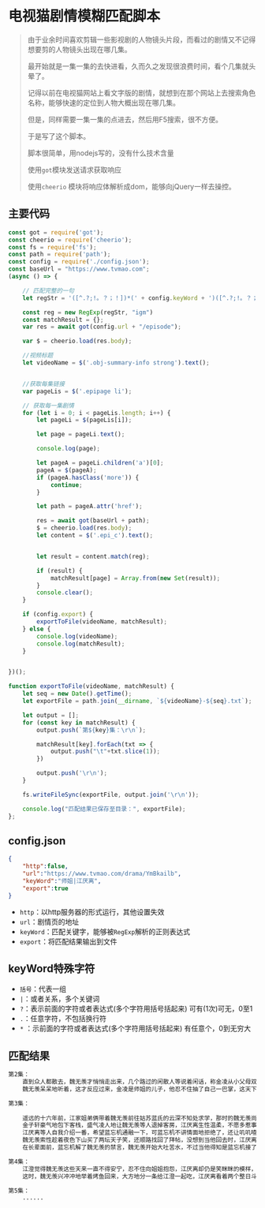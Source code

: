 # 电视猫剧情模糊匹配脚本

> 由于业余时间喜欢剪辑一些影视剧的人物镜头片段，而看过的剧情又不记得想要剪的人物镜头出现在哪几集。
>
> 最开始就是一集一集的去快进看，久而久之发现很浪费时间，看个几集就头晕了。
>
> 记得以前在电视猫网站上看文字版的剧情，就想到在那个网站上去搜索角色名称，能够快速的定位到人物大概出现在哪几集。
>
> 但是，同样需要一集一集的点进去，然后用F5搜索，很不方便。
>
> 于是写了这个脚本。
>
> 脚本很简单，用nodejs写的，没有什么技术含量
>
> 使用`got`模块发送请求获取响应
>
> 使用`cheerio` 模块将响应体解析成dom，能够向jQuery一样去操控。



## 主要代码

```js
const got = require('got');
const cheerio = require('cheerio');
const fs = require('fs');
const path = require('path');
const config = require('./config.json');
const baseUrl = "https://www.tvmao.com";
(async () => {

    // 匹配完整的一句
    let regStr = '([^.?;!。？；！])*(' + config.keyWord + ')([^.?;!。？；！])*';

    const reg = new RegExp(regStr, "igm")
    const matchResult = {};
    var res = await got(config.url + "/episode");

    var $ = cheerio.load(res.body);

    //视频标题
    let videoName = $('.obj-summary-info strong').text();


    //获取每集链接
    var pageLis = $('.epipage li');

    // 获取每一集剧情
    for (let i = 0; i < pageLis.length; i++) {
        let pageLi = $(pageLis[i]);

        let page = pageLi.text();

        console.log(page);

        let pageA = pageLi.children('a')[0];
        pageA = $(pageA);
        if (pageA.hasClass('more')) {
            continue;
        }

        let path = pageA.attr('href');

        res = await got(baseUrl + path);
        $ = cheerio.load(res.body);
        let content = $('.epi_c').text();


        let result = content.match(reg);

        if (result) {
            matchResult[page] = Array.from(new Set(result));
        }
        console.clear();
    }

    if (config.export) {
        exportToFile(videoName, matchResult);
    } else {
        console.log(videoName);
        console.log(matchResult);
    }


})();

function exportToFile(videoName, matchResult) {
    let seq = new Date().getTime();
    let exportFile = path.join(__dirname, `${videoName}-${seq}.txt`);

    let output = [];
    for (const key in matchResult) {
        output.push(`第${key}集：\r\n`);

        matchResult[key].forEach(txt => {
            output.push("\t"+txt.slice(1));
        })

        output.push('\r\n');
    }

    fs.writeFileSync(exportFile, output.join('\r\n'));

    console.log("匹配结果已保存至目录：", exportFile);
};
```



## config.json

```json
{
    "http":false,
    "url":"https://www.tvmao.com/drama/YmBkailb",
    "keyWord":"师姐|江厌离",
    "export":true
}
```

- `http`：以http服务器的形式运行，其他设置失效
- `url`：剧情页的地址
- `keyWord`：匹配关键字，能够被`RegExp`解析的正则表达式
- `export`：将匹配结果输出到文件

## keyWord特殊字符

- `括号`：代表一组
- `|`：或者关系，多个关键词
- `?`：表示前面的字符或者表达式(多个字符用括号括起来) 可有(1次)可无，0至1
- `.`：任意字符，不包括换行符
- `*`  ：示前面的字符或者表达式(多个字符用括号括起来) 有任意个，0到无穷大

## 匹配结果

```txt
第2集：
	直到众人都散去，魏无羡才悄悄走出来，几个路过的闲散人等说着闲话，称金凌从小父母双亡，母亲江厌离虽然是魏无羡的师姐，最后却死在魏无羡手里，也难怪江澄对魏无羡痛恨入骨
	魏无羡呆呆地听着，这才反应过来，金凌是师姐的儿子，他忍不住抽了自己一巴掌，这天下之大，自己唯独不能抢金凌的东西

第3集：
	
    遥远的十六年前，江家姐弟俩带着魏无羡前往姑苏蓝氏的云深不知处求学，那时的魏无羡尚且是个天真无邪的少年，他年幼时便父母双亡，被父母故人、江氏家主江枫眠带回云梦江氏莲花坞，收为大弟子，与其女江厌离、其子江澄一同生活修习，三人关系极好，江厌离十分呵护魏无羡，而江澄也是与魏无羡自小玩闹长大的伙伴
	金子轩豪气地包下客栈，盛气凌人地让魏无羡等人退掉客房，江厌离生性温柔，不愿多惹事端与金家人起争执，收拾了行李便要离开，结果匆忙之中将姑苏蓝氏的拜帖遗落在客栈中
	江厌离等人自我介绍一番，希望蓝忘机通融一下，可蓝忘机不讲情面地拒绝了，还让叽叽喳喳的魏无羡禁了言
	魏无羡索性趁着夜色下山买了两坛天子笑，还顺路找回了拜帖，没想到当他回去时，江厌离和江澄都不见了，其实，他们刚刚被蓝忘机接去了云深不知处
	在长辈面前，蓝忘机解了魏无羡的禁言，魏无羡开始大吐苦水，不过当他得知是蓝忘机接了师姐和江澄，这才喜笑颜开，觉得蓝忘机也不是不讲情面，开始向他郑重道歉

第4集：
	江澄觉得魏无羡这些天来一直不得安宁，忍不住向姐姐抱怨，江厌离却仍是笑眯眯的模样，她打心眼里觉得魏无羡可爱，把他当做亲弟弟来呵护
	这时，魏无羡兴冲冲地举着烤鱼回来，大方地分一条给江澄一起吃，江厌离看着两个整日斗嘴却互相关爱的弟弟，觉得分外温暖

第5集：
	......
```



